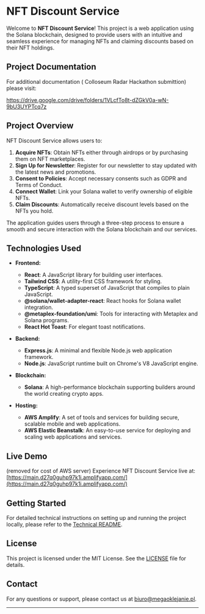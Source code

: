 # NFT Discount Service

Welcome to **NFT Discount Service**! This project is a web application using the Solana blockchain, designed to provide users with an intuitive and seamless experience for managing NFTs and claiming discounts based on their NFT holdings.

## Project Documentation

For additional documentation ( Colloseum Radar Hackathon submittion) please visit:

https://drive.google.com/drive/folders/1VLcfTo8t-dZGkV0a-wN-9bU3UYPTcq7z

## Project Overview

NFT Discount Service allows users to:

1. **Acquire NFTs**: Obtain NFTs either through airdrops or by purchasing them on NFT marketplaces.
2. **Sign Up for Newsletter**: Register for our newsletter to stay updated with the latest news and promotions.
3. **Consent to Policies**: Accept necessary consents such as GDPR and Terms of Conduct.
4. **Connect Wallet**: Link your Solana wallet to verify ownership of eligible NFTs.
5. **Claim Discounts**: Automatically receive discount levels based on the NFTs you hold.

The application guides users through a three-step process to ensure a smooth and secure interaction with the Solana blockchain and our services.

## Technologies Used

- **Frontend:**
  - **React**: A JavaScript library for building user interfaces.
  - **Tailwind CSS**: A utility-first CSS framework for styling.
  - **TypeScript**: A typed superset of JavaScript that compiles to plain JavaScript.
  - **@solana/wallet-adapter-react**: React hooks for Solana wallet integration.
  - **@metaplex-foundation/umi**: Tools for interacting with Metaplex and Solana programs.
  - **React Hot Toast**: For elegant toast notifications.

- **Backend:**
  - **Express.js**: A minimal and flexible Node.js web application framework.
  - **Node.js**: JavaScript runtime built on Chrome's V8 JavaScript engine.

- **Blockchain:**
  - **Solana**: A high-performance blockchain supporting builders around the world creating crypto apps.

- **Hosting:**
  - **AWS Amplify**: A set of tools and services for building secure, scalable mobile and web applications.
  - **AWS Elastic Beanstalk**: An easy-to-use service for deploying and scaling web applications and services.

## Live Demo

(removed for cost of AWS server)
Experience NFT Discount Service live at: [https://main.d27q0guhp97k1i.amplifyapp.com/](https://main.d27q0guhp97k1i.amplifyapp.com/)

## Getting Started

For detailed technical instructions on setting up and running the project locally, please refer to the [Technical README](README_technical.md).

## License

This project is licensed under the MIT License. See the [LICENSE](LICENSE) file for details.

## Contact

For any questions or support, please contact us at [biuro@megaoklejanie.pl](mailto:biuro@megaoklejanie.pl).

---
